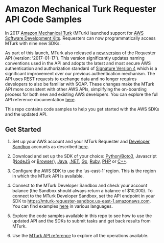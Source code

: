 # Amazon Mechanical Turk Requester API Code Samples
In 2017 [Amazon Mechanical Turk](https://www.mturk.com) (MTurk) launched support for [AWS Software Development Kits](https://aws.amazon.com/tools/). Requesters can now programmatically access MTurk with nine new SDKs.

As part of this launch, MTurk also released a [new version](http://docs.aws.amazon.com/AWSMechTurk/latest/AWSMturkAPI/Welcome.html) of the Requester API (version: ‘2017–01–17’). This version significantly updates naming conventions used in the API and adopts the latest and most secure AWS authentication and authorization standard of [Signature Version 4](http://docs.aws.amazon.com/general/latest/gr/signature-version-4.html) which is a significant improvement over our previous authentication mechanism. The API uses REST requests to exchange data and no longer requires developers to also be familiar with SOAP. These changes make the MTurk API more consistent with other AWS APIs, simplifying the on-boarding process for both new and existing AWS developers. You can explore the full API reference documentation [here](http://docs.aws.amazon.com/AWSMechTurk/latest/AWSMturkAPI/Welcome.html).

This repo contains code samples to help you get started with the AWS SDKs and the updated API. 

## Get Started

1. Set up your AWS account and your MTurk Requester and [Developer Sandbox](https://requestersandbox.mturk.com/) accounts as described [here](http://docs.aws.amazon.com/AWSMechTurk/latest/AWSMechanicalTurkGettingStartedGuide/SetUp.html).

2. Download and set up the SDK of your choice: [Python/Boto3](https://aws.amazon.com/sdk-for-python/), Javascript ([NodeJS](https://aws.amazon.com/sdk-for-node-js/) or [Browser](https://aws.amazon.com/sdk-for-browser/)), [Java](https://aws.amazon.com/sdk-for-java/), [.NET](https://aws.amazon.com/sdk-for-net/), [Go](https://aws.amazon.com/sdk-for-go/), [Ruby](https://aws.amazon.com/sdk-for-ruby/), [PHP](https://aws.amazon.com/sdk-for-php/) or [C++](https://aws.amazon.com/sdk-for-cpp/).

3. Configure the AWS SDK to use the ‘us-east-1’ region. This is the region in which the MTurk API is available.

4. Connect to the MTurk Developer Sandbox and check your account balance (the Sandbox should always return a balance of $10,000). To connect to the MTurk Developer Sandbox, set the API endpoint in your SDK to https://mturk-requester-sandbox.us-east-1.amazonaws.com. You can find examples [here](https://requester.mturk.com/developer) in various languages.

5. Explore the code samples available in this repo to see how to use the updated API and the SDKs to submit tasks and get back results from MTurk.

6. Use the [MTurk API reference](http://docs.aws.amazon.com/AWSMechTurk/latest/AWSMturkAPI/Welcome.html) to explore all the operations available.
